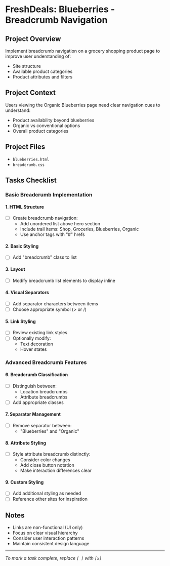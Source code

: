 # FreshDeals: Blueberries - Breadcrumb Navigation

## Project Overview
Implement breadcrumb navigation on a grocery shopping product page to improve user understanding of:
- Site structure
- Available product categories
- Product attributes and filters

## Project Context
Users viewing the Organic Blueberries page need clear navigation cues to understand:
- Product availability beyond blueberries
- Organic vs conventional options
- Overall product categories

## Project Files
- `blueberries.html` 
- `breadcrumb.css`

## Tasks Checklist

### Basic Breadcrumb Implementation

#### 1. HTML Structure
- [ ] Create breadcrumb navigation:
  - Add unordered list above hero section
  - Include trail items: Shop, Groceries, Blueberries, Organic
  - Use anchor tags with "#" hrefs

#### 2. Basic Styling
- [ ] Add "breadcrumb" class to list

#### 3. Layout
- [ ] Modify breadcrumb list elements to display inline

#### 4. Visual Separators
- [ ] Add separator characters between items
- [ ] Choose appropriate symbol (> or /)

#### 5. Link Styling
- [ ] Review existing link styles
- [ ] Optionally modify:
  - Text decoration
  - Hover states

### Advanced Breadcrumb Features

#### 6. Breadcrumb Classification
- [ ] Distinguish between:
  - Location breadcrumbs
  - Attribute breadcrumbs
- [ ] Add appropriate classes

#### 7. Separator Management
- [ ] Remove separator between:
  - "Blueberries" and "Organic"

#### 8. Attribute Styling
- [ ] Style attribute breadcrumb distinctly:
  - Consider color changes
  - Add close button notation
  - Make interaction differences clear

#### 9. Custom Styling
- [ ] Add additional styling as needed
- [ ] Reference other sites for inspiration

## Notes
- Links are non-functional (UI only)
- Focus on clear visual hierarchy
- Consider user interaction patterns
- Maintain consistent design language

---
*To mark a task complete, replace `[ ]` with `[x]`*